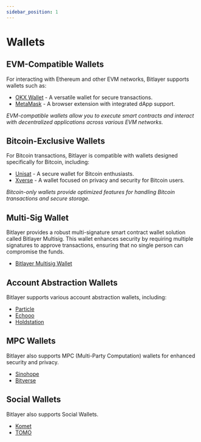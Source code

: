 ```yaml
---
sidebar_position: 1
---
```


# Wallets

## EVM-Compatible Wallets

For interacting with Ethereum and other EVM networks, Bitlayer supports wallets such as:

- [OKX Wallet](https://www.okx.com/web3) - A versatile wallet for secure transactions.
- [MetaMask](https://metamask.io/) - A browser extension with integrated dApp support.

*EVM-compatible wallets allow you to execute smart contracts and interact with decentralized applications across various EVM networks.*

## Bitcoin-Exclusive Wallets

For Bitcoin transactions, Bitlayer is compatible with wallets designed specifically for Bitcoin, including:

- [Unisat](https://unisat.io/) - A secure wallet for Bitcoin enthusiasts.
- [Xverse](https://www.xverse.app/) - A wallet focused on privacy and security for Bitcoin users.

*Bitcoin-only wallets provide optimized features for handling Bitcoin transactions and secure storage.*

## Multi-Sig Wallet

Bitlayer provides a robust multi-signature smart contract wallet solution called Bitlayer Multisig. This wallet enhances security by requiring multiple signatures to approve transactions, ensuring that no single person can compromise the funds.

- [Bitlayer Multisig Wallet](http://multisign.bitlayer.org)

## Account Abstraction Wallets

Bitlayer supports various account abstraction wallets, including:

- [Particle](../../Hidden/Build/BTC-Connect.md)
- [Echooo](https://www.echooo.xyz/)
- [Holdstation](https://holdstation.com/)

## MPC Wallets

Bitlayer also supports MPC (Multi-Party Computation) wallets for enhanced security and privacy. 
- [Sinohope](https://sinohope.com)
- [Bitverse](https://www.bitverse.zone/)

## Social Wallets

Bitlayer also supports Social Wallets. 

- [Komet](https://komet.me/)
- [TOMO](https://tomo.inc/)


